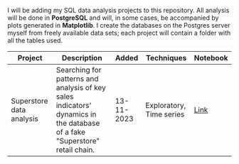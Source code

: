 I will be adding my SQL data analysis projects to this repository. All analysis will be done in <b>PostgreSQL</b> and will, in some cases, be accompanied by plots generated in <b>Matplotlib</b>. I create the databases on the Postgres server myself from freely available data sets; each project will contain a folder with all the tables used.

| Project | Description | Added | Techniques | Notebook | 
| --- | --- | --- | --- | --- |
| Superstore data analysis | Searching for patterns and analysis of key sales indicators' dynamics in the database of a fake "Superstore" retail chain. | 13-11-2023 | Exploratory, Time series | [Link](https://github.com/lomska/Data-Analysis-with-SQL/blob/main/Superstore_Data_Analysis/Superstore_EDA.ipynb)
